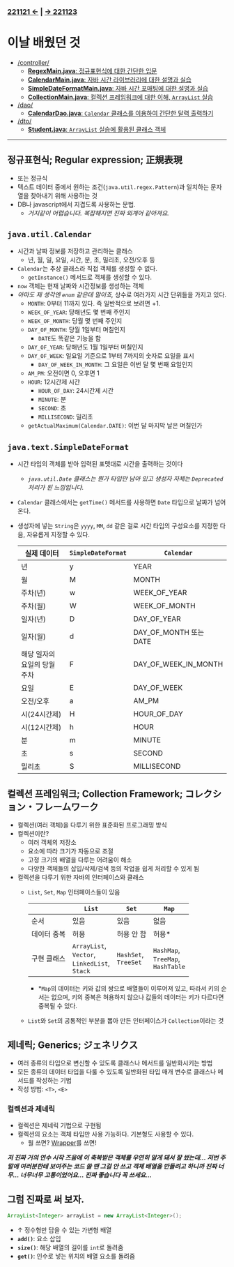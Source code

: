 ﻿### [221121 ←](/221011-221124_JAVA_BASICS/22-11/221121) | [→ 221123](/221011-221124_JAVA_BASICS/22-11/221123/)

# 이날 배웠던 것

- [/controller/](/221011-221124_JAVA_BASICS/22-11/221122/javastudy/controller/)
    - [**RegexMain.java**: 정규표현식에 대한 간단한 입문](/221011-221124_JAVA_BASICS/22-11/221122/javastudy/controller/RegexMain.java)
    - [**CalendarMain.java**: 자바 시간 라이브러리에 대한 설명과 실습](/221011-221124_JAVA_BASICS/22-11/221122/javastudy/controller/CalendarMain.java)
    - [**SimpleDateFormatMain.java**: 자바 시간 포매팅에 대한 설명과 실습](/221011-221124_JAVA_BASICS/22-11/221122/javastudy/controller/SimpleDateFormatMain.java)
    - [**CollectionMain.java**: 컬렉션 프레임워크에 대한 이해, `ArrayList` 실습](/221011-221124_JAVA_BASICS/22-11/221122/javastudy/controller/CollectionMain.java)
- [/dao/](/221011-221124_JAVA_BASICS/22-11/221122/javastudy/dao/)
    - [**CalendarDao.java**: `Calendar` 클래스를 이용하여 간단한 달력 출력하기](/221011-221124_JAVA_BASICS/22-11/221122/javastudy/dao/CalendarDao.java)
- [/dto/](/221011-221124_JAVA_BASICS/22-11/221122/javastudy/dto/)
    - [**Student.java**: `ArrayList` 실습에 활용된 클래스 객체](/221011-221124_JAVA_BASICS/22-11/221122/javastudy/dto/Student.java)

---

## 정규표현식; Regular expression; 正規表現

- 또는 정규식
- 텍스트 데이터 중에서 원하는 조건(`java.util.regex.Pattern`)과 일치하는 문자열을 찾아내기 위해 사용하는 것
- DB나 javascript에서 지겹도록 사용하는 문법.
    - *거지같이 어렵습니다. 복잡해지면 진짜 외계어 같아져요.*

## `java.util.Calendar`

- 시간과 날짜 정보를 저장하고 관리하는 클래스
    - 년, 월, 일, 요일, 시간, 분, 초, 밀리초, 오전/오후 등
- `Calendar`는 추상 클래스라 직접 객체를 생성할 수 없다.
    - `getInstance()` 메서드로 객체를 생성할 수 있다.
- `now` 객체는 현재 날짜와 시간정보를 생성하는 객체
- *아마도 제 생각엔 `enum` 같은데 말이죠,* 상수로 여러가지 시간 단위들을 가지고 있다.
    - `MONTH`: 0부터 11까지 있다. 즉 일반적으로 보려면 +1.
    - `WEEK_OF_YEAR`: 당해년도 몇 번째 주인지
    - `WEEK_OF_MONTH`: 당월 몇 번째 주인지
    - `DAY_OF_MONTH`: 당월 1일부터 며칠인지
        - `DATE`도 똑같은 기능을 함
    - `DAY_OF_YEAR`: 당해년도 1월 1일부터 며칠인지
    - `DAY_OF_WEEK`: 일요일 기준으로 1부터 7까지의 숫자로 요일을 표시
        - `DAY_OF_WEEK_IN_MONTH`: 그 요일은 이번 달 몇 번째 요일인지
    - `AM_PM`: 오전이면 0, 오후면 1
    - `HOUR`: 12시간제 시간
        - `HOUR_OF_DAY`: 24시간제 시간
        - `MINUTE`: 분
        - `SECOND`: 초
        - `MILLISECOND`: 밀리초
    - `getActualMaximum(Calendar.DATE)`: 이번 달 마지막 날은 며칠인가

## `java.text.SimpleDateFormat`

- 시간 타입의 객체를 받아 입력된 포맷대로 시간을 출력하는 것이다
    - *`java.util.Date` 클래스는 뭔가 타입만 남아 있고 생성자 자체는 `Deprecated` 처리가 된 느낌입니다.*
- `Calendar` 클래스에서는 `getTime()` 메서드를 사용하면 `Date` 타입으로 날짜가 넘어온다.
- 생성자에 넣는 `String`은 `yyyy`, `MM`, `dd` 같은 걸로 시간 타입의 구성요소를 지정한 다음, 자유롭게 지정할 수 있다.
    
    | 실제 데이터 | `SimpleDateFormat` | `Calendar` |
    |---|---|---|
    | 년 | y | YEAR |
    | 월 | M | MONTH |
    | 주차(년) | w | WEEK_OF_YEAR |
    | 주차(월) | W | WEEK_OF_MONTH |
    | 일자(년) | D | DAY_OF_YEAR |
    | 일자(월) | d | DAY_OF_MONTH 또는 DATE |
    | 해당 일자의 요일의 당월 주차 | F | DAY_OF_WEEK_IN_MONTH |
    | 요일 | E | DAY_OF_WEEK |
    | 오전/오후 | a | AM_PM |
    | 시(24시간제) | H | HOUR_OF_DAY |
    | 시(12시간제) | h | HOUR |
    | 분 | m | MINUTE |
    | 초 | s | SECOND |
    | 밀리초 | S | MILLISECOND |

## 컬렉션 프레임워크; Collection Framework; コレクション・フレームワーク

- 컬렉션(여러 객체)을 다루기 위한 표준화된 프로그래밍 방식
- 컬렉션이란?
    - 여러 객체의 저장소
    - 요소에 따라 크기가 자동으로 조절
    - 고정 크기의 배열을 다루는 어려움이 해소
    - 다양한 객체들의 삽입/삭제/검색 등의 작업을 쉽게 처리할 수 있게 됨
- 컬렉션을 다루기 위한 자바의 인터페이스와 클래스
    - `List`, `Set`, `Map` 인터페이스들이 있음
        
        || `List` | `Set` | `Map` |
        |---|---|---|---|
        | 순서 | 있음 | 있음 | 없음 |
        | 데이터 중복 | 허용 | 허용 안 함 | 허용* |
        | 구현 클래스 | `ArrayList`,<br>`Vector`,<br>`LinkedList`,<br>`Stack` | `HashSet`,<br>`TreeSet` | `HashMap`,<br>`TreeMap`,<br>`HashTable` |

        - *`Map`의 데이터는 키와 값의 쌍으로 배열들이 이루어져 있고, 따라서 키의 순서는 없으며, 키의 중복은 허용하지 않으나 값들의 데이터는 키가 다르다면 중복될 수 있다.
    - `List`와 `Set`의 공통적인 부분을 뽑아 만든 인터페이스가 `Collection`이라는 것

## 제네릭; Generics; ジェネリクス

- 여러 종류의 타입으로 변신할 수 있도록 클래스나 메서드를 일반화시키는 방법
- 모든 종류의 데이터 타입을 다룰 수 있도록 일반화된 타입 매개 변수로 클래스나 메서드를 작성하는 기법
- 작성 방법: `<T>`, `<E>`

### 컬렉션과 제네릭

- 컬렉션은 제네릭 기법으로 구현됨
- 컬렉션의 요소는 객체 타입만 사용 가능하다. 기본형도 사용할 수 있다.
    - 뭘 쓰면? [Wrapper](/221011-221124_JAVA_BASICS/22-11/221121#wrapper-클래스)를 쓰면!

**_저 진짜 거의 연수 시작 즈음에 이 축복받은 객체를 우연히 알게 돼서 잘 썼는데... 저번 주말에 여러분한테 보여주는 코드 쓸 땐 그걸 안 쓰고 객체 배열을 만들려고 하니까 진짜 너무... 너무너무 고통이었어요... 진짜 좋습니다 꼭 쓰세요..._**

## 그럼 진짜로 써 보자.

```java
ArrayList<Integer> arrayList = new ArrayList<Integer>();
```

- ↑ 정수형만 담을 수 있는 가변형 배열
- **`add()`**: 요소 삽입
- **`size()`**: 해당 배열의 길이를 `int`로 돌려줌
- **`get()`**: 인수로 넣는 위치의 배열 요소를 돌려줌